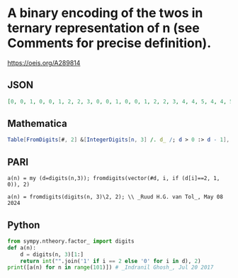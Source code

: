 # A binary encoding of the twos in ternary representation of n \(see Comments for precise definition\)\.
https://oeis.org/A289814
## JSON
```JSON
[0, 0, 1, 0, 0, 1, 2, 2, 3, 0, 0, 1, 0, 0, 1, 2, 2, 3, 4, 4, 5, 4, 4, 5, 6, 6, 7, 0, 0, 1, 0, 0, 1, 2, 2, 3, 0, 0, 1, 0, 0, 1, 2, 2, 3, 4, 4, 5, 4, 4, 5, 6, 6, 7, 8, 8, 9, 8, 8, 9, 10, 10, 11, 8, 8, 9, 8, 8, 9, 10, 10, 11, 12, 12, 13, 12, 12, 13, 14, 14, 15, 0]
```
## Mathematica
```Mathematica
Table[FromDigits[#, 2] &[IntegerDigits[n, 3] /. d_ /; d > 0 :> d - 1], {n, 0, 81}] (* _Michael De Vlieger_, Jul 20 2017 *)
```
## PARI
```PARI
a(n) = my (d=digits(n,3)); fromdigits(vector(#d, i, if (d[i]==2, 1, 0)), 2)
```
```PARI
a(n) = fromdigits(digits(n, 3)\2, 2); \\ _Ruud H.G. van Tol_, May 08 2024
```
## Python
```Python
from sympy.ntheory.factor_ import digits
def a(n):
    d = digits(n, 3)[1:]
    return int("".join('1' if i == 2 else '0' for i in d), 2)
print([a(n) for n in range(101)]) # _Indranil Ghosh_, Jul 20 2017
```
